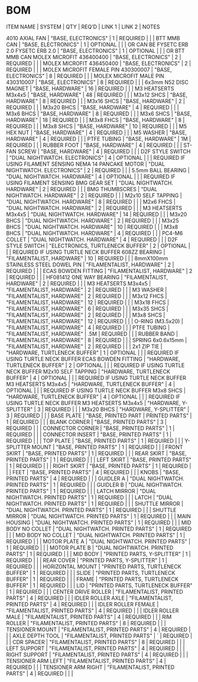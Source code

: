 # BOM

ITEM NAME  |  SYSTEM | QTY | REQ'D | LINK 1 | LINK 2 | NOTES

4010 AXIAL FAN | "BASE, ELECTRONICS" | 1 | REQUIRED |  |  | 
BTT MMB CAN | "BASE, ELECTRONICS" | 1 | OPTIONAL |  |  | OR CAN BE FYSETC ERB 2.0
FYSETC ERB 2.0 | "BASE, ELECTRONICS" | 1 | OPTIONAL |  |  | OR BTT MMB CAN
MOLEX MICROFIT 436400400 | "BASE, ELECTRONICS" | 2 | REQUIRED |  |  | 
MOLEX MICROFIT 436450400 | "BASE, ELECTRONICS" | 2 | REQUIRED |  |  | 
MOLEX MICROFIT FEMALE PIN 430300007 | "BASE, ELECTRONICS" | 8 | REQUIRED |  |  | 
MOLEX MICROFIT MALE PIN 430310007 | "BASE, ELECTRONICS" | 8 | REQUIRED |  |  | 
6x3mm N52 DISC MAGNET | "BASE, HARDWARE" | 16 | REQUIRED |  |  | 
M3 HEATSERTS M3x4x5 | "BASE, HARDWARE" | 48 | REQUIRED |  |  | 
M3x12 SHCS | "BASE, HARDWARE" | 8 | REQUIRED |  |  | 
M3x16 SHCS | "BASE, HARDWARE" | 2 | REQUIRED |  |  | 
M3x20 BHCS | "BASE, HARDWARE" | 4 | REQUIRED |  |  | 
M3x6 BHCS | "BASE, HARDWARE" | 8 | REQUIRED |  |  | 
M3x6 SHCS | "BASE, HARDWARE" | 18 | REQUIRED |  |  | 
M3x8 FHCS | "BASE, HARDWARE" | 8 | REQUIRED |  |  | 
M3x8 SHCS | "BASE, HARDWARE" | 10 | REQUIRED |  |  | 
M5 HEX NUT | "BASE, HARDWARE" | 4 | REQUIRED |  |  | 
M5 WASHER | "BASE, HARDWARE" | 4 | REQUIRED |  |  | 
PTFE TUBING | "BASE, HARDWARE" | 1M | REQUIRED |  |  | 
RUBBER FOOT | "BASE, HARDWARE" | 4 | REQUIRED |  |  | 
ST-FAN SCREW | "BASE, HARDWARE" | 4 | REQUIRED |  |  | 
D2F STYLE SWITCH | "DUAL NIGHTWATCH. ELECTRONICS" | 4 | OPTIONAL |  |  | REQUIRED IF USING FILAMENT SENSING
NEMA 14 PANCAKE MOTOR | "DUAL NIGHTWATCH. ELECTRONICS" | 2 | REQUIRED |  |  | 
5.5mm BALL BEARING | "DUAL NIGHTWATCH. HARDWARE" | 4 | OPTIONAL |  |  | REQUIRED IF USING FILAMENT SENSING
BMG GEAR SET | "DUAL NIGHTWATCH. HARDWARE" | 2 | REQUIRED |  |  | 
BMG THUMBSCRES | "DUAL NIGHTWATCH. HARDWARE" | 2 | REQUIRED |  |  | 
M2x10 SELF TAPPING | "DUAL NIGHTWATCH. HARDWARE" | 8 | REQUIRED |  |  | 
M2x6 FHCS | "DUAL NIGHTWATCH. HARDWARE" | 2 | REQUIRED |  |  | 
M3 HEATSERTS M3x4x5 | "DUAL NIGHTWATCH. HARDWARE" | 14 | REQUIRED |  |  | 
M3x20 BHCS | "DUAL NIGHTWATCH. HARDWARE" | 2 | REQUIRED |  |  | 
M3x25 BHCS | "DUAL NIGHTWATCH. HARDWARE" | 10 | REQUIRED |  |  | 
M3x8 BHCS | "DUAL NIGHTWATCH. HARDWARE" | 4 | REQUIRED |  |  | 
PC4-M6 COLLET | "DUAL NIGHTWATCH. HARDWARE" | 4 | REQUIRED |  |  | 
D2F STYLE SWITCH | "ELECTRONICS, TURTLENECK BUFFER" | 2 | OPTIONAL |  |  | REQUIRED IF USING TURTLE NECK BUFFER
608ZZ BEARING | "FILAMENTALIST, HARDWARE" | 10 | REQUIRED |  |  | 
8mmX100mm STAINLESS STEEL DOWEL PIN | "FILAMENTALIST, HARDWARE" | 2 | REQUIRED |  |  | 
ECAS BOWDEN FITTING | "FILAMENTALIST, HARDWARE" | 2 | REQUIRED |  |  | 
HF081412 ONE WAY BEARING | "FILAMENTALIST, HARDWARE" | 2 | REQUIRED |  |  | 
M3 HEATSERTS M3x4x5 | "FILAMENTALIST, HARDWARE" | 2 | REQUIRED |  |  | 
M3 WASHER | "FILAMENTALIST, HARDWARE" | 2 | REQUIRED |  |  | 
M3x12 FHCS | "FILAMENTALIST, HARDWARE" | 12 | REQUIRED |  |  | 
M3x18 FHCS | "FILAMENTALIST, HARDWARE" | 6 | REQUIRED |  |  | 
M3x35 SHCS | "FILAMENTALIST, HARDWARE" | 2 | REQUIRED |  |  | 
M3x8 SHCS | "FILAMENTALIST, HARDWARE" | 12 | REQUIRED |  |  | 
O-RING (M3.5x20) | "FILAMENTALIST, HARDWARE" | 4 | REQUIRED |  |  | 
PTFE TUBING | "FILAMENTALIST, HARDWARE" | .5M | REQUIRED |  |  | 
RUBBER BAND | "FILAMENTALIST, HARDWARE" | 8 | REQUIRED |  |  | 
SPRING 6x0.6x15mm | "FILAMENTALIST, HARDWARE" | 2 | REQUIRED |  |  | 
2x1 ZIP TIE | "HARDWARE, TURTLENECK BUFFER" | 1 | OPTIONAL |  |  | REQUIRED IF USING TURTLE NECK BUFFER
ECAS BOWDEN FITTING | "HARDWARE, TURTLENECK BUFFER" | 2 | OPTIONAL |  |  | REQUIRED IF USING TURTLE NECK BUFFER
M2x10 SELF TAPPING | "HARDWARE, TURTLENECK BUFFER" | 4 | OPTIONAL |  |  | REQUIRED IF USING TURTLE NECK BUFFER
M3 HEATSERTS M3x4x5 | "HARDWARE, TURTLENECK BUFFER" | 4 | OPTIONAL |  |  | REQUIRED IF USING TURTLE NECK BUFFER
M3x8 SHCS | "HARDWARE, TURTLENECK BUFFER" | 4 | OPTIONAL |  |  | REQUIRED IF USING TURTLE NECK BUFFER
M3 HEATSERTS M3x4x5 | "HARDWARE, Y-SPLITTER" | 3 | REQUIRED |  |  | 
M3x20 BHCS | "HARDWARE, Y-SPLITTER" | 3 | REQUIRED |  |  | 
BASE PLATE | "BASE, PRINTED PART |  PRINTED PARTS" | 1 | REQUIRED |  |  | 
BLANK CORNER | "BASE, PRINTED PARTS" | 3 | REQUIRED |  |  | 
CONNECTOR CORNER | "BASE, PRINTED PARTS" | 1 | REQUIRED |  |  | 
CONNECTOR INSERT | "BASE, PRINTED PARTS" | 1 | REQUIRED |  |  | 
TOP PLATE | "BASE, PRINTED PARTS" | 1 | REQUIRED |  |  | 
Y-SPLITTER MOUNT | "BASE, PRINTED PARTS" | 1 | REQUIRED |  |  | 
FRONT SKIRT | "BASE, PRINTED PARTS" | 1 | REQUIRED |  |  | 
REAR SKIRT | "BASE, PRINTED PARTS" | 1 | REQUIRED |  |  | 
LEFT SKIRT | "BASE, PRINTED PARTS" | 1 | REQUIRED |  |  | 
RIGHT SKIRT | "BASE, PRINTED PARTS" | 1 | REQUIRED |  |  | 
FEET | "BASE, PRINTED PARTS" | 4 | REQUIRED |  |  | 
KNOBS | "BASE, PRINTED PARTS" | 4 | REQUIRED |  |  | 
GUIDLER A | "DUAL NIGHTWATCH. PRINTED PARTS" | 1 | REQUIRED |  |  | 
GUIDLER B | "DUAL NIGHTWATCH. PRINTED PARTS" | 1 | REQUIRED |  |  | 
LATCH MIRROR | "DUAL NIGHTWATCH. PRINTED PARTS" | 1 | REQUIRED |  |  | 
LATCH | "DUAL NIGHTWATCH. PRINTED PARTS" | 1 | REQUIRED |  |  | 
SHUTTLE MIRROR | "DUAL NIGHTWATCH. PRINTED PARTS" | 1 | REQUIRED |  |  | 
SHUTTLE MIRROR | "DUAL NIGHTWATCH. PRINTED PARTS" | 1 | REQUIRED |  |  | 
MAIN HOUSING | "DUAL NIGHTWATCH. PRINTED PARTS" | 1 | REQUIRED |  |  | 
MID BODY NO COLLET | "DUAL NIGHTWATCH. PRINTED PARTS" | 1 | REQUIRED |  |  | 
MID BODY NO COLLET | "DUAL NIGHTWATCH. PRINTED PARTS" | 1 | REQUIRED |  |  | 
MOTOR PLATE A | "DUAL NIGHTWATCH. PRINTED PARTS" | 1 | REQUIRED |  |  | 
MOTOR PLATE B | "DUAL NIGHTWATCH. PRINTED PARTS" | 1 | REQUIRED |  |  | 
MID BODY | "PRINTED PARTS, Y-SPLITTER" | 1 | REQUIRED |  |  | 
REAR COVER | "PRINTED PARTS, Y-SPLITTER" | 1 | REQUIRED |  |  | 
HORIZONTAL MOUNT | "PRINTED PARTS, TURTLENECK BUFFER" | 1 | REQUIRED |  |  | 
SLIDE | "PRINTED PARTS, TURTLENECK BUFFER" | 1 | REQUIRED |  |  | 
FRAME | "PRINTED PARTS, TURTLENECK BUFFER" | 1 | REQUIRED |  |  | 
LID | "PRINTED PARTS, TURTLENECK BUFFER" | 1 | REQUIRED |  |  | 
CENTER DRIVE ROLLER | "FILAMENTALIST, PRINTED PARTS" | 4 | REQUIRED |  |  | 
IDLER ROLLER AXLE | "FILAMENTALIST, PRINTED PARTS" | 4 | REQUIRED |  |  | 
IDLER ROLLER FEMALE | "FILAMENTALIST, PRINTED PARTS" | 4 | REQUIRED |  |  | 
IDLER ROLLER MALE | "FILAMENTALIST, PRINTED PARTS" | 4 | REQUIRED |  |  | 
RIM ROLLER | "FILAMENTALIST, PRINTED PARTS" | 8 | REQUIRED |  |  | 
TENSIONER MOUNT | "FILAMENTALIST, PRINTED PARTS" | 4 | REQUIRED |  |  | 
AXLE DEPTH TOOL | "FILAMENTALIST, PRINTED PARTS" | ` | REQUIRED |  |  | 
CDR SPACER | "FILAMENTALIST, PRINTED PARTS" | 8 | REQUIRED |  |  | 
LEFT SUPPORT | "FILAMENTALIST, PRINTED PARTS" | 4 | REQUIRED |  |  | 
RIGHT SUPPORT | "FILAMENTALIST, PRINTED PARTS" | 4 | REQUIRED |  |  | 
TENSIONER ARM LEFT | "FILAMENTALIST, PRINTED PARTS" | 4 | REQUIRED |  |  | 
TENSIONER ARM RIGHT | "FILAMENTALIST, PRINTED PARTS" | 4 | REQUIRED |  |  | 
